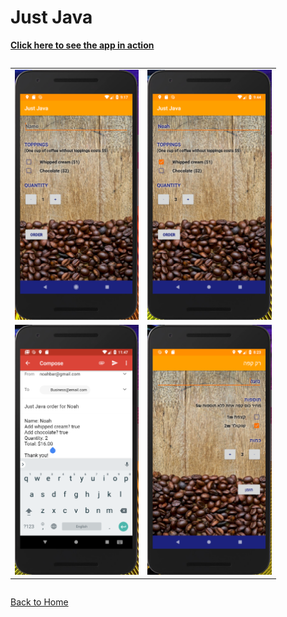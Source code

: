 Just Java
===========
<a href="https://www.youtube.com/watch?v=UD_ADxsLjao&t=4s" target="_blank"><strong>Click here to see the app in action</strong></a>


<div style="overflow-x:auto;">
	<table align="center" cellspacing="0" cellpadding="0" style="border: none; border-collapse:collapse">
		<tr>
			<td align="center"><a href="images/JustJava1.PNG"><img src="images/JustJava1.PNG" style="max-height: 400px" /></a></td>
			<td align="center"><a href="images/JustJava2.PNG"><img src="images/JustJava2.PNG" style="max-height: 400px" /></a></td>
		</tr>
		<tr>
			<td align="center"><a href="images/JustJava3.PNG"><img src="images/JustJava3.PNG" style="max-height: 400px" /></a></td>
			<td align="center"><a href="images/JustJava4.PNG"><img src="images/JustJava4.PNG" style="max-height: 400px" /></a></td>
		</tr>
	</table>
</div>

[Back to Home](index)
